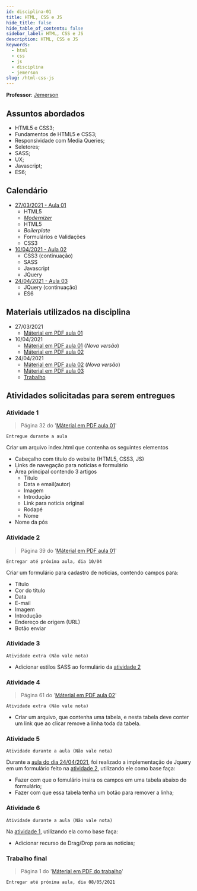 ```yaml
---
id: disciplina-01
title: HTML, CSS e JS
hide_title: false
hide_table_of_contents: false
sidebar_label: HTML, CSS e JS
description: HTML, CSS e JS
keywords:
  - html
  - css
  - js
  - disciplina
  - jemerson
slug: /html-css-js
---
```


**Professor**: [Jemerson](/professores/jemerson)

## Assuntos abordados

- HTML5 e CSS3;
- Fundamentos de HTML5 e CSS3;
- Responsividade com Media Queries;
- Seletores;
- SASS;
- UX;
- Javascript;
- ES6;

## Calendário

- [27/03/2021 - Aula 01](/blog/2)
  - HTML5
  - [*Modernizer*](https://modernizr.com/)
  - HTML5
  - *Boilerplate*
  - Formulários e Validações
  - CSS3
- [10/04/2021 - Aula 02](/blog/3)
  - CSS3 (continuação)
  - SASS
  - Javascript
  - JQuery
- [24/04/2021 - Aula 03](/blog/4)
  - JQuery (continuação)
  - ES6

## Materiais utilizados na disciplina
- 27/03/2021
  - [Máterial em PDF aula 01](/docs/aula-2/aula-01.pdf)
- 10/04/2021
  - [Máterial em PDF aula 01](/docs/aula-3/aula-01.pdf) (*Nova versão*)
  - [Máterial em PDF aula 02](/docs/aula-3/aula-02.pdf)
- 24/04/2021
  - [Máterial em PDF aula 02](/docs/aula-4/aula-02.pdf) (*Nova versão*)
  - [Máterial em PDF aula 03](/docs/aula-4/aula-03.pdf)
  - [Trabalho](/docs/aula-4/trabalho.pdf)

## Atividades solicitadas para serem entregues

### Atividade 1 
> Página 32 do '[Máterial em PDF aula 01](/docs/aula-2/aula-01.pdf)'

```Entregue durante a aula```

Criar um arquivo index.html que contenha os seguintes elementos

- Cabeçalho com titulo do website (HTML5, CSS3, JS)
- Links de navegação para noticias e formulário
- Área principal contendo 3 artigos 
  - Titulo
  - Data e email(autor)
  - Imagem
  - Introdução 
  - Link para noticia original
  - Rodapé
  - Nome
- Nome da pós

### Atividade 2

> Página 39 do '[Máterial em PDF aula 01](/docs/aula-2/aula-01.pdf)'

```Entregar até próxima aula, dia 10/04```

Criar um formulário para cadastro de noticias, contendo campos para: 
- Título
- Cor do titulo
- Data
- E-mail
- Imagem
- Introdução
- Endereço de origem (URL)
- Botão enviar

### Atividade 3

```Atividade extra (Não vale nota)```

- Adicionar estilos SASS ao formulário da [atividade 2](#atividade-2)

### Atividade 4
> Página 61 do '[Máterial em PDF aula 02](/docs/aula-3/aula-02.pdf)'

```Atividade extra (Não vale nota)```

- Criar um arquivo, que contenha uma tabela, e nesta tabela deve conter um link que  ao clicar remove a linha toda da tabela.

### Atividade 5
```Atividade durante a aula (Não vale nota)```

Durante a [aula do dia 24/04/2021](/blog/4), foi realizado a implementação de Jquery em um formulário feito na [atividade 2](#atividade-2), utilizando ele como base faça:

- Fazer com que o fomulário insira os campos em uma tabela abaixo do formulário;
- Fazer com que essa tabela tenha um botão para remover a linha;

### Atividade 6
```Atividade durante a aula (Não vale nota)```

Na [atividade 1](#atividade-1), utilizando ela como base faça:

- Adicionar recurso de Drag/Drop para as noticias;

### Trabalho final
> Página 1 do '[Máterial em PDF do trabalho](/docs/aula-4/trabalho.pdf)'

```Entregar até próxima aula, dia 08/05/2021```